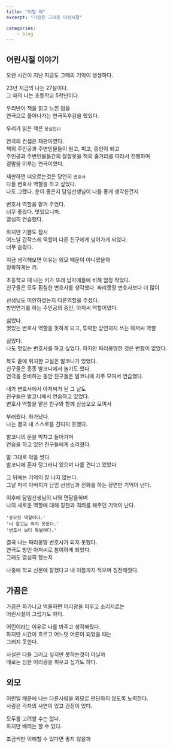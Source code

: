 ```yaml
---
title: "어릴 때"
excerpt: "가끔은 그리운 어린시절"

categories:
    - blog
---
```



## 어린시절 이야기
오랜 시간이 지난 지금도 그때의 기억이 생생하다.

23년 지금의 나는 27살이다.  
그 때의 나는 초등학교 5학년이다.

우리반이 책을 읽고 느낀 점을  
연극으로 풀어나가는 연극독후감을 했었다.

우리가 읽은 책은 `몽실언니`

연극의 컨셉은 재판이였다.  
책의 주인공과 주변인물들이 원고, 피고, 증인이 되고  
주인공과 주변인물들간의 잘잘못을 책의 줄거리를 따라서 진행하며  
결말을 이루는 연극이였다.  

재판하면 떠오르는것은 당연히 `변호사`  
다들 변호사 역할을 하고 싶었다.  
나도 그랬다. 운이 좋은지 담임선생님이 나를 좋게 생각한건지  

변호사 역할을 맡겨 주었다.  
너무 좋았다. 멋있으니까.  
열심히 연습했다.  

하지만 기쁨도 잠시   
어느날 갑작스레 역할이 다른 친구에게 넘어가게 되었다.  
너무 슬펐다.  

지금 생각해보면 이유는 외모 때문이 아니였을까  
정확하게는 키.  

초등학교 때 나는 키가 또래 남자애들에 비해 엄청 작았다.  
친구들은 모두 훤칠한 변호사를 생각했다. 짜리몽땅 변호사보다 더 많이  

선생님도 미안하셨는지 다른역할을 주셨다.  
방언연기를 하는 주인공의 증인, 아저씨 역할이였다.  

싫었다.  
멋있는 변호사 역할을 못하게 되고, 투박한 방언까지 쓰는 아저씨 역할  

싫었다.  
나도 멋있는 변호사를 하고 싶었다. 하지만 짜리몽땅한 것은 변함이 없었다.  

복도 끝에 위치한 교실은 발코니가 있었다.  
친구들은 종종 발코니에서 놀기도 했다.  
연극을 준비하는 동안 친구들은 발코니에 자주 모여서 연습했다.  

내가 변호사에서 아저씨가 된 그 날도  
친구들은 발코니에서 연습하고 있었다.  
변호사 역할을 맡은 친구와 함께 삼삼오오 모여서  

부러웠다. 화가났다.  
나는 결국 내 스스로를 견디지 못했다.  

발코니의 문을 박차고 들어가며  
연습을 하고 있던 친구들에게 소리쳤다.  

말 그대로 악을 썻다.  
발코니에 혼자 덩그러니 있으며 나를 견디고 있었다.  

그 뒤에는 기억이 잘 나지 않는다.  
그날 저녁 아버지가 담임 선생님과 전화를 하는 장면만 기억이 난다.  

이후에 담임선생님이 나와 면담을하며  
나의 새로운 역할에 대해 칭찬과 격려를 해주던 기억이 난다.  

```
'중요한 역할이다.' 
'너 말고는 하지 못한다.'
'변호사 보다 특별하다.' 
```

결국 나는 짜리몽땅 변호사가 되지 못했다.  
연극도 방언 아저씨로 참여하게 되었다.  
그래도 열심히 했는지  

나중에 학교 신문에 잘했다고 내 이름까지 적으며 칭찬해줬다.  

## 가끔은
가끔은 화가나고 억울하면 어리광을 피우고 소리지르는  
어린시절이 그립기도 하다.  

어린이라는 이유로 나를 봐주고 생각해줬다.  
하지만 시간이 흐르고 어느덧 어른이 되었을 때는  
그러지 못한다.  

사실은 다들 그러고 싶지만 못하는것이 아닐까  
때로는 심한 어리광을 피우고 싶기도 하다.  

## 외모
이런일 때문에 나는 다른사람을 외모로 판단하지 않도록 노력한다.  
사람은 각자의 사연이 있고 감정이 있다.  

모두를 고려할 수는 없다.  
하지만 배려는 할 수 있다.  

조금씩만 이해할 수 있다면 좋지 않을까  